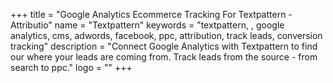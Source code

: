 +++
title = "Google Analytics Ecommerce Tracking For Textpattern - Attributio"
name = "Textpattern"
keywords = "textpattern, , google analytics, cms, adwords, facebook, ppc, attribution, track leads, conversion tracking"
description = "Connect Google Analytics with Textpattern to find our where your leads are coming from. Track leads from the source - from search to ppc."
logo = ""
+++
